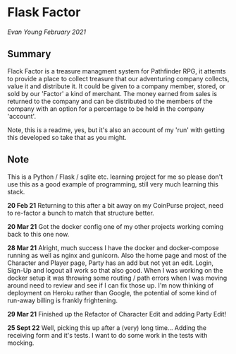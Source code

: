 # Flask Factor

*Evan Young February 2021*

## Summary
Flack Factor is a treasure managment system for Pathfinder RPG, it attemts to provide a place to collect treasure that our adventuring company collects, value it and distribute it. It could be given to a company member, stored, or sold by our 'Factor' a kind of merchant. The money earned from sales is returned to the company and can be distributed to the members of the company with an option for a percentage to be held in the company 'account'.

Note, this is a readme, yes, but it's also an account of my 'run' with getting this developed so take that as you might.

## Note
This is a Python / Flask / sqlite etc. learning project for me so please don't use this as a good example of programming, still very much learning this stack.

**20 Feb 21**
Returning to this after a bit away on my CoinPurse project, need to re-factor a bunch to match that structure better.

**20 Mar 21**
Got the docker config one of my other projects working coming back to this one now.

**28 Mar 21**
Alright, much success I have the docker and docker-compose running as well as nginx and gunicorn. Also the home page and most of the Character and Player page, Party has an add but not yet an edit. Login, Sign-Up and logout all work so that also good. When I was working on the docker setup it was throwing some routing / path errors when I was moving around need to review and see if I can fix those up. I'm now thinking of deployment on Heroku rather than Google, the potential of some kind of run-away billing is frankly frightening.

**29 Mar 21**
Finished up the Refactor of Character Edit and adding Party Edit!

**25 Sept 22**
Well, picking this up after a (very) long time... Adding the receiving form and it's tests. I want to do some work in the tests with mocking. 

